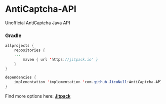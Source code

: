 # AntiCaptcha-API
 Unofficial AntiCaptcha Java API
 
 ### Gradle
```java
allprojects {
    repositories {
	...
        maven { url 'https://jitpack.io' }
    }
}
```
```java
dependencies {
    implementation 'implementation 'com.github.JicuNull:AntiCaptcha-API:v1.1''
}
```
Find more options here: **[Jitpack](https://jitpack.io/JicuNull/AntiCaptcha-API)**
